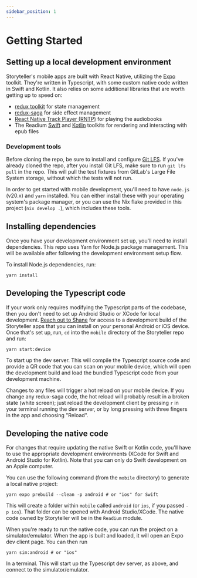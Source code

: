 ```yaml
---
sidebar_position: 1
---
```


# Getting Started

## Setting up a local development environment

Storyteller's mobile apps are built with React Native, utilizing the
[Expo](https://docs.expo.dev/) toolkit. They're written in Typescript, with some
custom native code written in Swift and Kotlin. It also relies on some
additional libraries that are worth getting up to speed on:

- [redux toolkit](https://redux-toolkit.js.org/) for state management
- [redux-saga](https://redux-saga.js.org/) for side effect management
- [React Native Track Player (RNTP)](https://rntp.dev/) for playing the
  audiobooks
- The Readium [Swift](https://github.com/readium/swift-toolkit/) and
  [Kotlin](https://github.com/readium/kotlin-toolkit) toolkits for rendering and
  interacting with epub files

### Development tools

Before cloning the repo, be sure to install and configure
[Git LFS](https://git-lfs.com/). If you've already cloned the repo, after you
install Git LFS, make sure to run `git lfs pull` in the repo. This will pull the
test fixtures from GitLab's Large File System storage, without which the tests
will not run.

In order to get started with mobile development, you'll need to have `node.js`
(v20.x) and `yarn` installed. You can either install these with your operating
system's package manager, or you can use the Nix flake provided in this project
(`nix develop .`), which includes these tools.

## Installing dependencies

Once you have your development environment set up, you'll need to install
dependencies. This repo uses Yarn for Node.js package management. This will be
available after following the development environment setup flow.

To install Node.js dependencies, run:

```shell
yarn install
```

## Developing the Typescript code

If your work only requires modifying the Typescript parts of the codebase, then
you don't need to set up Android Studio or XCode for local development.
[Reach out to Shane](/docs/say-hi) for access to a development build of the
Storyteller apps that you can install on your personal Android or iOS device.
Once that's set up, run, `cd` into the `mobile` directory of the Storyteller
repo and run:

```shell
yarn start:device
```

To start up the dev server. This will compile the Typescript source code and
provide a QR code that you can scan on your mobile device, which will open the
development build and load the bundled Typescript code from your development
machine.

Changes to any files will trigger a hot reload on your mobile device. If you
change any redux-saga code, the hot reload will probably result in a broken
state (white screen); just reload the development client by pressing `r` in your
terminal running the dev server, or by long pressing with three fingers in the
app and choosing "Reload".

## Developing the native code

For changes that require updating the native Swift or Kotlin code, you'll have
to use the appropriate development environments (XCode for Swift and Android
Studio for Kotlin). Note that you can only do Swift development on an Apple
computer.

You can use the following command (from the `mobile` directory) to generate a
local native project:

```shell
yarn expo prebuild --clean -p android # or "ios" for Swift
```

This will create a folder within `mobile` called `android` (or `ios`, if you
passed `-p ios`). That folder can be opened with Android Studio/XCode. The
native code owned by Storyteller will be in the `Readium` module.

When you're ready to run the native code, you can run the project on a
simulator/emulator. When the app is built and loaded, it will open an Expo dev
client page. You can then run

```shell
yarn sim:android # or "ios"
```

In a terminal. This will start up the Typescript dev server, as above, and
connect to the simulator/emulator.
